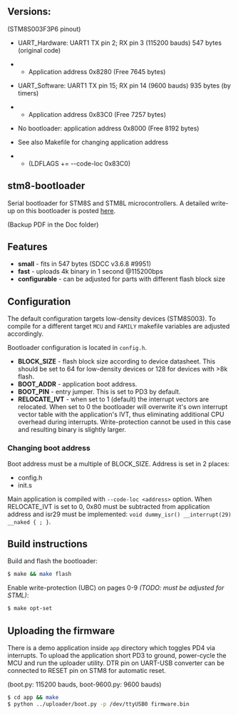 ## Versions:
(STM8S003F3P6 pinout)
- UART_Hardware: UART1 TX pin 2; RX pin 3 (115200 bauds) 547 bytes (original code)
- - Application address 0x8280 (Free 7645 bytes)

- UART_Software: UART1 TX pin 15; RX pin 14 (9600 bauds) 935 bytes (by timers)
- - Application address 0x83C0 (Free 7257 bytes)

- No bootloader: application address 0x8000 (Free 8192 bytes)

- See also Makefile for changing application address
- - (LDFLAGS += --code-loc 0x83C0)

## stm8-bootloader
Serial bootloader for STM8S and STM8L microcontrollers. A detailed write-up on this bootloader is posted [here](https://lujji.github.io/blog/serial-bootloader-for-stm8).

(Backup PDF in the Doc folder)

## Features

* **small** - fits in 547 bytes (SDCC v3.6.8 #9951)
* **fast** - uploads 4k binary in 1 second @115200bps
* **configurable** - can be adjusted for parts with different flash block size

## Configuration

The default configuration targets low-density devices (STM8S003). To compile for a different target `MCU` and `FAMILY` makefile variables are adjusted accordingly.

Bootloader configuration is located in `config.h`.
* **BLOCK_SIZE** - flash block size according to device datasheet. This should be set to 64 for low-density devices or 128 for devices with >8k flash.
* **BOOT_ADDR** - application boot address.
* **BOOT_PIN** - entry jumper. This is set to PD3 by default.
* **RELOCATE_IVT** - when set to 1 (default) the interrupt vectors are relocated. When set to 0 the bootloader will overwrite it's own interrupt vector table with the application's IVT, thus eliminating additional CPU overhead during interrupts. Write-protection cannot be used in this case and resulting binary is slightly larger.

### Changing boot address
Boot address must be a multiple of BLOCK_SIZE. Address is set in 2 places:
 * config.h
 * init.s

Main application is compiled with `--code-loc <address>` option. When RELOCATE_IVT is set to 0, 0x80 must be subtracted from application address and isr29 must be implemented: `void dummy_isr() __interrupt(29) __naked { ; }`.

## Build instructions
Build and flash the bootloader:

``` bash
$ make && make flash
```

Enable write-protection (UBC) on pages 0-9 _(TODO: must be adjusted for STML)_:

``` bash
$ make opt-set
```

## Uploading the firmware

There is a demo application inside `app` directory which toggles PD4 via interrupts. To upload the application short PD3 to ground, power-cycle the MCU and run the uploader utility. DTR pin on UART-USB converter can be connected to RESET pin on STM8 for automatic reset.

(boot.py: 115200 bauds, boot-9600.py: 9600 bauds)

``` bash
$ cd app && make
$ python ../uploader/boot.py -p /dev/ttyUSB0 firmware.bin
```
